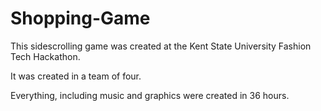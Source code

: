# Shopping-Game

This sidescrolling game was created at the Kent State University Fashion Tech Hackathon.

It was created in a team of four.

Everything, including music and graphics were created in 36 hours.
